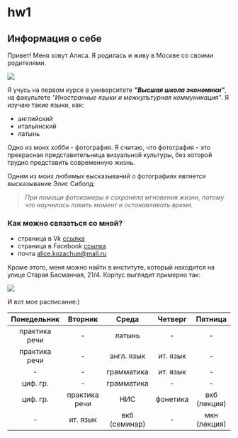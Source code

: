 # hw1
## **Информация о себе**
Привет! Меня зовут Алиса. Я родилась и живу в Москве со своими родителями. 

![](https://pp.userapi.com/c841236/v841236126/55af0/JDQV8l44RMk.jpg)

Я учусь на первом курсе в университете **_"Высшая школа экономики"_**, на факультете *"Иностранные языки и межкультурная коммуникация"*. Я изучаю такие языки, как:
* английский
* итальянский
* латынь

Одно из моих хобби - фотография. Я считаю, что фотография - это прекрасная представительница визуальной культуры, без которой трудно представить современную жизнь.

Одним из моих любимых высказываний о фотографиях является высказывание Элис Сиболд:
> _При помощи фотокамеры я сохраняла мгновения жизни, потому что научилась ловить момент и останавливать время._


### Как можно связаться со мной?
- страница в Vk [ссылка](https://vk.com/alice_kozachun18) 
- страница в Facebook [ссылка](https://www.facebook.com/profile.php?id=100004483804950)
- почта <alice.kozachun@mail.ru>

Кроме этого, меня можно найти в институте, который находится на улице Старая Басманная, 21/4. Корпус выглядит примерно так:

![](https://www.hse.ru/data/2017/08/25/1174057822/%D0%93%D0%BB%D0%B0%D0%B2%D0%BD%D1%8B%D0%B9%20%D0%B2%D1%85%D0%BE%D0%B4.jpg.(1000x787x123).jpg)

И вот мое расписание:)

|Понедельник|Вторник|Среда|Четверг|Пятница|
|:---:|:---:|:---:|:---:|:---:|
|практика речи|-|латынь|-|-|
|практика речи|-|англ. язык|ит. язык|-|
|-|-|грамматика|ит. язык|-|
|циф. гр.|-|грамматика|-|-|
|циф. гр.|практика речи|НИС|фонетика|вкб (лекция)|
|-|ит. язык|вкб (семинар)|-|мкн (лекция)|
